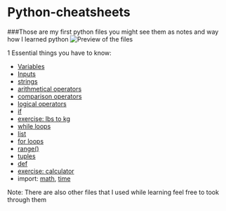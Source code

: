 # Python-cheatsheets
###Those are my first python files you might see them as notes and way how I learned python
![Preview of the files](https://i.imgur.com/AB6sIzf.png)

1 Essential things you have to know:
* [Variables](Variables.py)
* [Inputs ](input.py)
* [strings](strings.py)
* [arithmetical operators](arithmetic_operators.py)
* [comparison operators](conpirason_operators.py)
* [logical operators](logical_operators.py)
* [if](if.py)
* [exercise: lbs to kg](ktg_to_lbs.py)
* [while loops](while_loops.py)
* [list](lists.py)
* [for loops](For_loops.py)
* [range()](Range_Function.py)
* [tuples](Tuples.py)
* [def](def.py)
* [exercise: calculator](ULTIMATEPROCALCULATOR.py)
* import: [math](https://docs.python.org/3/library/math.html), [time](https://docs.python.org/3/library/time.html)

Note: There are also other files that I used while learning feel free to took through them
